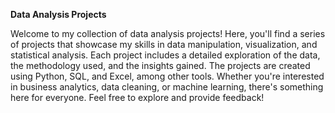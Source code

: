 **Data Analysis Projects**


Welcome to my collection of data analysis projects! Here, you'll find a series of projects that showcase my skills in data manipulation, visualization, and statistical analysis. Each project includes a detailed exploration of the data, the methodology used, and the insights gained. The projects are created using Python, SQL, and Excel, among other tools. Whether you're interested in business analytics, data cleaning, or machine learning, there's something here for everyone. Feel free to explore and provide feedback!
